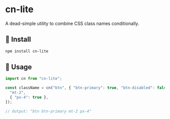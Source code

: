 # cn-lite

A dead-simple utility to combine CSS class names conditionally.

## 🔧 Install

```bash
npm install cn-lite
```

## 📝 Usage

```javascript
import cn from "cn-lite";

const className = cn("btn", { "btn-primary": true, "btn-disabled": false }, [
  "mt-2",
  { "px-4": true },
]);

// Output: "btn btn-primary mt-2 px-4"
```
